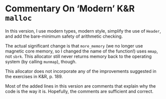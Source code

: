# Commentary On ‘Modern’ K&R `malloc`

In this version, I use modern types, modern style, simplify the use of `Header`,
and add the bare-minimum safety of arithmetic checking.

The actual significant change is that `more_memory` (we no longer use magnetic
core memory, so I changed the name of the function!) uses `mmap`, not `sbrk`.
This allocator still never returns memory back to the operating system (by
calling `munmap`), though.

This allocator does not incorporate any of the improvements suggested in the
exercises in K&R, p. 189.

Most of the added lines in this version are comments that explain why the code
is the way it is. Hopefully, the comments are sufficient and correct.
